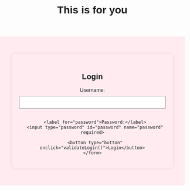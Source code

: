<!DOCTYPE html>
<html lang="en">
<head>


</body>

</html>
  <meta charset="UTF-8">
  <meta name="viewport" content="width=device-width, initial-scale=1.0">
  <title>My Love</title>
  <style>
    body {
      font-family: 'Arial', sans-serif;
      margin: 0;
      padding: 0;
      text-align: center;
    }

    header {
      background-color: #ff80bf;
      color: #fff;
      padding: 1em;
      font-size: 1.5em;
    }

    section {
      padding: 2em;
      background-color: #ffebf0;
    }

    footer {
      background-color: #ff80bf;
      color: #fff;
      padding: 1em;
      position: fixed;
      bottom: 0;
      width: 100%;
    }

    form {
      max-width: 400px;
      margin: 20px auto;
      padding: 20px;
      background-color: #ffebf0;
      border-radius: 8px;
      box-shadow: 0 0 10px rgba(0, 0, 0, 0.1);
    }

    label {
      display: block;
      margin-bottom: 8px;
    }

    input {
      width: 100%;
      padding: 8px;
      margin-bottom: 16px;
      box-sizing: border-box;
    }

    button {
      background-color: #ff80bf;
      color: #fff;
      padding: 10px 15px;
      border: none;
      border-radius: 4px;
      cursor: pointer;
    }

    img {
      max-width: 100%;
      height: auto;
    }
  </style>
</head>
<body>

  <!-- Page 1 - Login -->
  <header>
    <h1>This is for you</h1>
  </header>

  <section>
    <form id="loginForm">
      <h2>Login</h2>
      <label for="username">Username:</label>
      <input type="text" id="username" name="username" required>

      <label for="password">Password:</label>
      <input type="password" id="password" name="password" required>

      <button type="button" onclick="validateLogin()">Login</button>
    </form>
  </section>

  

  <!-- Page 2 - Love Description -->
  <section id="loveDescription" style="display:none;">

<head>

<title>Image</title>

</head>

<body>



<img src="C:\Users\jelis\Downloads\pic1.jpeg" height="640" width="640">  
![pic1](https://github.com/Jelishg/Foryou.github.io/assets/158478466/79e693d9-8f48-49ce-8f32-77a2ddc445d6)
    <section>


   
 <h1>Memories</h1>
    <video width="640" height="360" controls>
        <source src="C:\Users\jelis\Downloads\vdo3.mp4" type="video/mp4">
      
https://github.com/Jelishg/Foryou.github.io/assets/158478466/036b0d96-9306-4e43-8e37-734cc55b5685
  </video>
  
    <section>
    <video width="640" height="360" controls>
        <source src="C:\Users\jelis\Downloads\vdo4.mp4" type="video/mp4">
        https://github.com/Jelishg/Foryou.github.io/assets/158478466/defcae9c-9e83-40f8-bf77-3769de6909ae
  </video>

    <h2>29/12/2023</h2>
    <video width="640" height="360" controls>
        <source src="C:\Users\jelis\Downloads\vdo.mp4" type="video/mp4">
        https://github.com/Jelishg/Foryou.github.io/assets/158478466/7a57b08a-08c2-46d7-b550-10d056f345ee
  </video>
  
    
    <video width="640" height="360" controls>
        <source src="C:\Users\jelis\Downloads\vdo1.mp4" type="video/mp4">
https://github.com/Jelishg/Foryou.github.io/assets/158478466/f419ee2b-9a40-4f0a-9e34-6543f7a9e5b9
      
    </video>
  
<h2>BIRTHDAY MOON</h2>

<img src="C:\Users\jelis\Downloads\pto5.jpeg" height="640" width="640">
![pto5](https://github.com/Jelishg/Foryou.github.io/assets/158478466/e39e425b-4dba-467f-891a-a58ccef82eac)
   <section>

<img src="C:\Users\jelis\Downloads\pto7.jpeg" height="640" width="640"> 
![pto7](https://github.com/Jelishg/Foryou.github.io/assets/158478466/7c36b11e-1055-49cd-b076-92689d66077a)


   <section>


   
  <h2>I hug you with my prayers...</h2>
  <h2>I kiss you with my eyes...</h2>
  <h2> I adore you with my mind...</h2>
  <h2>I love you with my heart...</h2>
 <section>

 </video>
<video width="640" height="360" controls>
  <source src="C:\Users\jelis\Downloads\hmm.mp4" type="video/mp4">
  </video>
   <section>

   <section>



               <img src="C:\Users\jelis\Downloads\pto6.jpeg" height="640" width="640">

    <section>
Maybe I'm too late for being your first love, but Please let me be your last...💞💌🫰🏻
   <section>

                               <h8>I LOVE YOU🫀😘🫂</h8>

    </section>

   
  </section>

 
  </section>

 <script>
    function validateLogin() {
      var username = document.getElementById("username").value;
      var password = document.getElementById("password").value;

      if (username === "Jerish" && password === "JJ1125") {
        document.getElementById("loginForm").style.display = "none";
        document.getElementById("loveDescription").style.display = "block";
      } else {
        alert("Invalid username or password. Please try again.");
      }
    }
  </script>

</body>
</html>

![pic1](https://github.com/Jelishg/Foryou.github.io/assets/158478466/79e693d9-8f48-49ce-8f32-77a2ddc445d6)

https://github.com/Jelishg/Foryou.github.io/assets/158478466/036b0d96-9306-4e43-8e37-734cc55b5685


https://github.com/Jelishg/Foryou.github.io/assets/158478466/defcae9c-9e83-40f8-bf77-3769de6909ae


https://github.com/Jelishg/Foryou.github.io/assets/158478466/7a57b08a-08c2-46d7-b550-10d056f345ee


https://github.com/Jelishg/Foryou.github.io/assets/158478466/f419ee2b-9a40-4f0a-9e34-6543f7a9e5b9

![pto5](https://github.com/Jelishg/Foryou.github.io/assets/158478466/e39e425b-4dba-467f-891a-a58ccef82eac)
![pto7](https://github.com/Jelishg/Foryou.github.io/assets/158478466/7c36b11e-1055-49cd-b076-92689d66077a)

